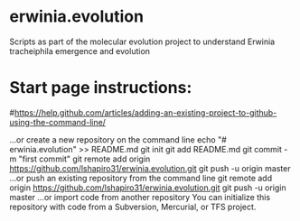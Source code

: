 # erwinia.evolution
Scripts as part of the molecular evolution project to understand Erwinia tracheiphila emergence and evolution



# Start page instructions:
#https://help.github.com/articles/adding-an-existing-project-to-github-using-the-command-line/

…or create a new repository on the command line
echo "# erwinia.evolution" >> README.md
git init
git add README.md
git commit -m "first commit"
git remote add origin https://github.com/lshapiro31/erwinia.evolution.git
git push -u origin master
…or push an existing repository from the command line
git remote add origin https://github.com/lshapiro31/erwinia.evolution.git
git push -u origin master
…or import code from another repository
You can initialize this repository with code from a Subversion, Mercurial, or TFS project.
